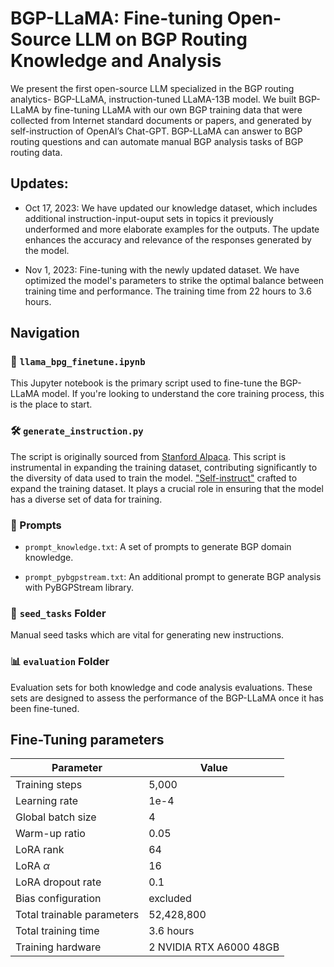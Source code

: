 # BGP-LLaMA: Fine-tuning Open-Source LLM on BGP Routing Knowledge and Analysis
We present the first open-source LLM specialized in the BGP routing analytics- BGP-LLaMA, instruction-tuned LLaMA-13B model. We built BGP-LLaMA by fine-tuning LLaMA with our own BGP training data that were collected from Internet standard documents or papers, and generated by self-instruction of OpenAI’s Chat-GPT. BGP-LLaMA can answer to BGP routing questions and can automate manual BGP analysis tasks of BGP routing data. 

## Updates:
- Oct 17, 2023: We have updated our knowledge dataset, which includes additional instruction-input-ouput sets in topics it previously underformed and more elaborate examples for the outputs. The update enhances the accuracy and relevance of the responses generated by the model.

- Nov 1, 2023: Fine-tuning with the newly updated dataset. We have optimized the model's parameters to strike the optimal balance between training time and performance. The training time from 22 hours to 3.6 hours.

## Navigation

### 📄 `llama_bpg_finetune.ipynb`

This Jupyter notebook is the primary script used to fine-tune the BGP-LLaMA model. If you're looking to understand the core training process, this is the place to start.

### 🛠️ `generate_instruction.py`

The script is originally sourced from [Stanford Alpaca](https://github.com/tatsu-lab/stanford_alpaca). This script is instrumental in expanding the training dataset, contributing significantly to the diversity of data used to train the model. ["Self-instruct"](https://arxiv.org/abs/2212.10560) crafted to expand the training dataset. It plays a crucial role in ensuring that the model has a diverse set of data for training.

### 📝 Prompts

- `prompt_knowledge.txt`: A set of prompts to generate BGP domain knowledge.
  
- `prompt_pybgpstream.txt`: An additional prompt to generate BGP analysis with PyBGPStream library.

### 🌱 `seed_tasks` Folder

Manual seed tasks which are vital for generating new instructions. 

### 📊 `evaluation` Folder

Evaluation sets for both knowledge and code analysis evaluations. These sets are designed to assess the performance of the BGP-LLaMA once it has been fine-tuned.

## Fine-Tuning parameters

| Parameter                 | Value                   |
|---------------------------|-------------------------|
| Training steps            | 5,000                  |
| Learning rate             | 1e-4                    |
| Global batch size         | 4                       |
| Warm-up ratio             | 0.05                    |
| LoRA rank                 | 64                      |
| LoRA $\alpha$             | 16                      |
| LoRA dropout rate         | 0.1                     |
| Bias configuration        | excluded                |
| Total trainable parameters| 52,428,800              |
| Total training time       | 3.6 hours                |
| Training hardware         | 2 NVIDIA RTX A6000 48GB |
